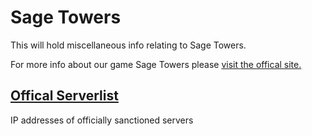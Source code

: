 # Sage Towers
This will hold miscellaneous info relating to Sage Towers.

For more info about our game Sage Towers please [visit the offical site.](https://sagetowers.com)
## [Offical Serverlist](https://github.com/Amazastrophic/Sage-Towers/blob/main/OfficalServerList.txt)
IP addresses of officially sanctioned servers

